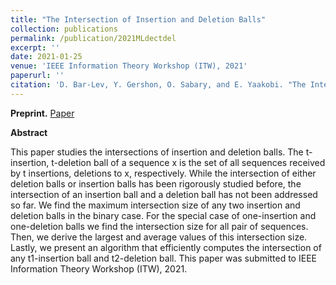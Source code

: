 ```yaml
---
title: "The Intersection of Insertion and Deletion Balls"
collection: publications
permalink: /publication/2021MLdectdel
excerpt: ''
date: 2021-01-25
venue: 'IEEE Information Theory Workshop (ITW), 2021'
paperurl: ''
citation: 'D. Bar-Lev, Y. Gershon, O. Sabary, and E. Yaakobi. "The Intersection of Insertion and Deletion Balls,", IEEE Information Theory Workshop (ITW), 2021'
---
```

**Preprint.** 
[Paper](https://omersabary.com/files/int.pdf)

**Abstract** 

This paper studies the intersections of insertion and deletion balls. The t-insertion, t-deletion ball of a sequence x is the set of all sequences received by t insertions, deletions to x, respectively. While the intersection of either deletion balls or insertion balls has been rigorously studied before, the intersection of an insertion ball and a deletion ball has not been addressed so far. We find the maximum intersection size of any two insertion and deletion balls in the binary case. For the special case of one-insertion and one-deletion balls we find the intersection size for all pair of sequences. Then, we derive the largest and average values of this intersection size. Lastly, we present an algorithm that efficiently computes the intersection of any t1-insertion ball and t2-deletion ball.
This paper was submitted to IEEE Information Theory Workshop (ITW), 2021.